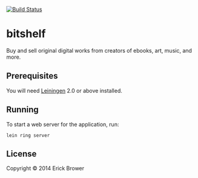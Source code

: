 [![Build Status](https://travis-ci.org/erickbrower/bitshelf.png?branch=master)](https://travis-ci.org/erickbrower/bitshelf)
# bitshelf
Buy and sell original digital works from creators of ebooks, art, music, and more.

## Prerequisites

You will need [Leiningen][1] 2.0 or above installed.

[1]: https://github.com/technomancy/leiningen

## Running

To start a web server for the application, run:

    lein ring server

## License

Copyright © 2014 Erick Brower
